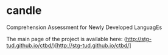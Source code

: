 # candle
Comprehension Assessment for Newly Developed LanguagEs

The main page of the project is available here: (http://stg-tud.github.io/ctbd/)[http://stg-tud.github.io/ctbd/]
